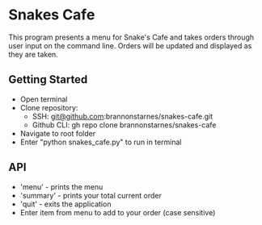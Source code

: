 # Snakes Cafe

This program presents a menu for Snake's Cafe and takes orders through user input on the command line. Orders will be updated and displayed as they are taken. 

## Getting Started

- Open terminal
- Clone repository:
  - SSH: git@github.com:brannonstarnes/snakes-cafe.git
  - Github CLI: gh repo clone brannonstarnes/snakes-cafe
- Navigate to root folder
- Enter "python snakes_cafe.py" to run in terminal

## API

- 'menu' - prints the menu
- 'summary' - prints your total current order
- 'quit' - exits the application
- Enter item from menu to add to your order (case sensitive)
